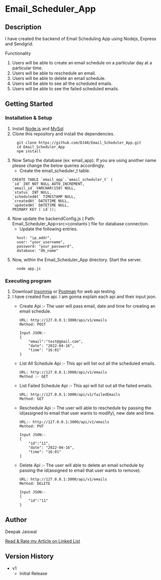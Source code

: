 # Email_Scheduler_App

## Description

I have created the backend of Email Scheduling App using Nodejs, Express and Sendgrid.

Functionality
1. Users will be able to create an email schedule on a particular day at a particular time.
2. Users will be able to reschedule an email.
3. Users will be able to delete an email schedule.
4. Users will be able to see all the scheduled emails.
5. Users will be able to see the failed scheduled emails.

## Getting Started

### Installation & Setup

1. Install [Node.js](https://nodejs.org/en/) and [MySql](https://dev.mysql.com/downloads/installer/)
2. Clone this repository and install the dependencies.
    ```
      git clone https://github.com/DJ48/Email_Scheduler_App.git
      cd Email_Scheduler_App
      npm install
    ```     
3. Now Setup the database (ex: email_app). If you are using another name please change the below queries accordingly.
    * Create the email_scheduler_t table.
    ```
   CREATE TABLE `email_app`.`email_scheduler_t` (
    `id` INT NOT NULL AUTO_INCREMENT,
    `email_id` VARCHAR(150) NULL,
    `status` INT NULL,
    `scheduledAt` TIMESTAMP NULL,
    `createdAt` DATETIME NULL,
    `updatedAt` DATETIME NULL,
    PRIMARY KEY (`id`));

    ```
4. Now update the backendConfig.js ( Path: Email_Scheduler_App>src>constants ) file for database connection.
    * Update the following entries.
    ```
      host: "ip_addr",
      user: "your_username",
      password: "your_password",
      database: "db_name"
    ```
5. Now, within the Email_Scheduler_App directory. Start the server.
    ```
      node app.js
    ```
    
### Executing program

1. Download [Insomnia](https://insomnia.rest/download) or [Postman](https://www.postman.com/downloads/) for web api testing.
2. I have created five api. I am gonna explain each api and their input json.
    * Create Api :- The user will pass email, date and time for creating an email schedule. 

        ```
        URL: http://127.0.0.1:3000/api/v1/emails
        Method: POST
        
        Input JSON:-
        {
	        "email":"test@gmail.com",
	        "date": "2022-04-16",
	        "time": "16:01"
        }
        ```
     * List All Schedule Api :- This api will list out all the scheduled emails.

        ```
        URL: http://127.0.0.1:3000/api/v1/emails
        Method :- GET
        ```
     
     * List Failed Schedule Api :- This api will list out all the failed emails. 

        ```
        URL: http://127.0.0.1:3000/api/v1/failedEmails
        Method: GET
        ```
        
    * Reschedule Api :- The user will able to reschedule by passing the id(assigned to email that user wants to modify), new date and time.

        ```
        URL:- http://127.0.0.1:3000/api/v1/emails
        Method: PUT
        
        Input JSON:-
        {
	        "id":"11",
	        "date": "2022-04-16",
	        "time": "16:01"
        }
        ```
    * Delete Api :- The user will able to delete an email schedule by passing the id(assigned to email that user wants to remove).

        ```
        URL: http://127.0.0.1:3000/api/v1/emails
        Method: DELETE
        
        Input JSON:-
        {
	        "id":"11"
        }
        ```

## Author

Deepak Jaiswal

[Read & Rate my Article on Linked List](https://www.geeksforgeeks.org/multiplication-of-two-polynomials-using-linked-list/)

## Version History

* v1
    * Initial Release
